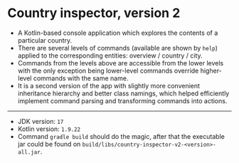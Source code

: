 # Country inspector, version 2

- A Kotlin-based console application which explores the contents of a particular country.
- There are several levels of commands (available are shown by `help`)
  applied to the corresponding entities: overview / country / city.
- Commands from the levels above are accessible from the lower levels with the only exception being 
  lower-level commands override higher-level commands with the same name.
- It is a second version of the app with slightly more convenient inheritance hierarchy and better class namings,
  which helped efficiently implement command parsing and transforming commands into actions.

---
- JDK version: `17`
- Kotlin version: `1.9.22`
- Command `gradle build` should do the magic, after that the executable jar
  could be found on `build/libs/country-inspector-v2-<version>-all.jar`.
